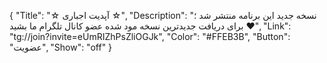 {
"Title": "☆    آپدیت اجباری    ☆",
"Description": "نسخه جدید این برنامه منتشر شد ؛ برای دریافت جدیدترین نسخه مود شده عضو کانال تلگرام ما بشید ❤️",
"Link": "tg://join?invite=eUmRIZhPsZliOGJk",
"Color": "#FFEB3B",
"Button": "عضویت",
"Show": "off"
}
